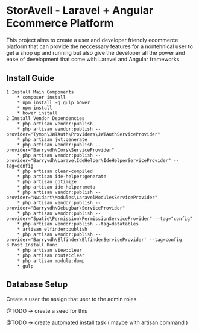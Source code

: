 StorAvell - Laravel + Angular Ecommerce Platform
==========

This project aims to create a user and developer friendly ecommerce platform that can provide the neccessary features for a nontehnical user to get a shop up and running but also give the developer all the power and ease of development that come with Laravel and Angular frameworks

Install Guide
---
    1 Install Main Components
        * composer install
        * npm install -g gulp bower
        * npm install
        * bower install
    2 Install Vendor Dependencies
        * php artisan vendor:publish
        * php artisan vendor:publish --provider="Tymon\JWTAuth\Providers\JWTAuthServiceProvider"
        * php artisan jwt:generate
        * php artisan vendor:publish --provider="Barryvdh\Cors\ServiceProvider"
        * php artisan vendor:publish --provider="Barryvdh\LaravelIdeHelper\IdeHelperServiceProvider" --tag=config
        * php artisan clear-compiled
        * php artisan ide-helper:generate
        * php artisan optimize
        * php artisan ide-helper:meta
        * php artisan vendor:publish --provider="Nwidart\Modules\LaravelModulesServiceProvider"
        * php artisan vendor:publish --provider="Barryvdh\Debugbar\ServiceProvider"
        * php artisan vendor:publish --provider="Spatie\Permission\PermissionServiceProvider" --tag="config"
        * php artisan vendor:publish --tag=datatables
        * artisan elfinder:publish
        * php artisan vendor:publish --provider='Barryvdh\Elfinder\ElfinderServiceProvider' --tag=config
    3 Post Install Run:
        * php artisan view:clear
        * php artisan route:clear
        * php artisan module:dump
        * gulp
        
Database Setup
---
Create a user the assign that user to the admin roles

@TODO -> create a seed for this
 
@TODO -> create automated install task ( maybe with artisan command )